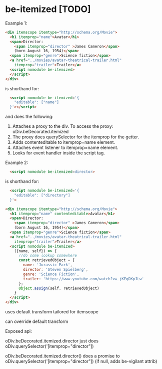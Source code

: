 # be-itemized [TODO]

Example 1:

```html
<div itemscope itemtype="http://schema.org/Movie">
  <h1 itemprop="name">Avatar</h1>
  <span>Director:
    <span itemprop="director" >James Cameron</span>
    (born August 16, 1954)</span>
  <span itemprop="genre">Science fiction</span>
  <a href="../movies/avatar-theatrical-trailer.html"
    itemprop="trailer">Trailer</a>
  <script nomodule be-itemized>
  </script>
</div>
```

is shorthand for:

```html
  <script nomodule be-itemized='{
    "editable": ["name"]
  }'></script>
```

and does the following:

1.  Attaches a proxy to the div.  To access the proxy:  oDiv.beDecorated.itemized
2.  The proxy does querySelector for the itemprop for the getter.
3.  Adds contenteditable to itemprop=name element.
4.  Attaches event listener to itemprop=name element.
5.  Looks for event handler inside the script tag.


Example 2:

```html
  <script nomodule be-itemized=director>
```

is shorthand for:

```html
  <script nomodule be-itemized='{
    "editable": ["directory"]
  }'>
```

```html
<div itemscope itemtype="http://schema.org/Movie">
  <h1 itemprop="name" contenteditable>Avatar</h1>
  <span>Director:
    <span itemprop="director" >James Cameron</span>
    (born August 16, 1954)</span>
  <span itemprop="genre">Science fiction</span>
  <a href="../movies/avatar-theatrical-trailer.html"
    itemprop="trailer">Trailer</a>
  <script nomodule be-itemized>
    ({name, self}) => {
      //do some lookup somewhere
      const retrievedObject = {
        name: 'Jurassic Park',
        director: 'Steven Spielberg',
        genre: 'Science Fiction',
        trailer: 'https://www.youtube.com/watch?v=_jKEqDKpJLw'
      };
      Object.assign(self, retrievedObject)
    }
  </script>
</div>
```

uses default transform tailored for itemscope

can override default transform

Exposed api:

oDiv.beDecorated.itemized.director just does oDiv.querySelector('[itemprop="director"])

oDiv.beDecorated.itemized.director() does a promise to oDiv.querySelector('[itemprop="director"]) (if null, adds be-vigilant attrib)




